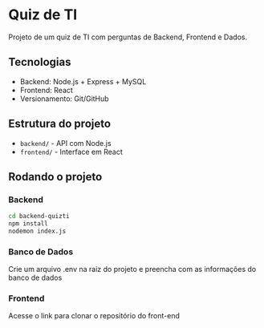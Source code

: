# Quiz de TI

Projeto de um quiz de TI com perguntas de Backend, Frontend e Dados.

## Tecnologias

- Backend: Node.js + Express + MySQL
- Frontend: React
- Versionamento: Git/GitHub

## Estrutura do projeto

- `backend/` - API com Node.js
- `frontend/` - Interface em React

## Rodando o projeto

### Backend
```bash
cd backend-quizti
npm install
nodemon index.js
```

### Banco de Dados
Crie um arquivo .env na raiz do projeto e preencha com as informações do banco de dados

### Frontend
Acesse o link para clonar o repositório do front-end

